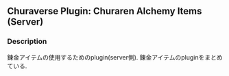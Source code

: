 ## Churaverse Plugin: Churaren Alchemy Items (Server)

### Description

錬金アイテムの使用するためのplugin(server側).
錬金アイテムのpluginをまとめている.
